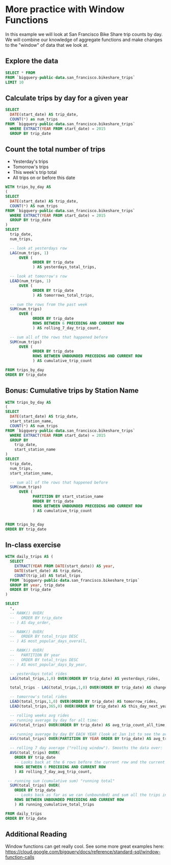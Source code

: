 # More practice with Window Functions

In this example we will look at San Francisco Bike Share trip counts by day. We will combine our knowledge of aggregate functions and make changes to the "window" of data that we look at. 

## Explore the data

```sql
SELECT * FROM 
FROM `bigquery-public-data.san_francisco.bikeshare_trips`
LIMIT 10
```

## Calculate trips by day for a given year

```sql
SELECT 
  DATE(start_date) AS trip_date,
  COUNT(*) as num_trips
FROM `bigquery-public-data.san_francisco.bikeshare_trips`
  WHERE EXTRACT(YEAR FROM start_date) = 2015
  GROUP BY trip_date
```

## Count the total number of trips

- Yesterday's trips
- Tomorrow's trips
- This week's trip total
- All trips on or before this date

```sql
WITH trips_by_day AS
(
SELECT 
  DATE(start_date) AS trip_date,
  COUNT(*) AS num_trips
FROM `bigquery-public-data.san_francisco.bikeshare_trips`
  WHERE EXTRACT(YEAR FROM start_date) = 2015
  GROUP BY trip_date
)
SELECT 
  trip_date,
  num_trips,

  -- look at yesterdays row
  LAG(num_trips, 1)
      OVER (
            ORDER BY trip_date
            ) AS yesterdays_total_trips,

  -- look at tomorrow's row
  LEAD(num_trips, 1)
      OVER (
            ORDER BY trip_date
            ) AS tomorrows_total_trips,

  -- sum the rows from the past week
  SUM(num_trips) 
      OVER (
            ORDER BY trip_date
            ROWS BETWEEN 6 PRECEDING AND CURRENT ROW
            ) AS rolling_7_day_trip_count,

  -- sum all of the rows that happened before
  SUM(num_trips) 
      OVER (
            ORDER BY trip_date
            ROWS BETWEEN UNBOUNDED PRECEDING AND CURRENT ROW
            ) AS cumulative_trip_count

FROM trips_by_day
ORDER BY trip_date
```

## Bonus: Cumulative trips by Station Name
```sql
WITH trips_by_day AS
(
SELECT 
  DATE(start_date) AS trip_date,
  start_station_name,
  COUNT(*) AS num_trips
FROM `bigquery-public-data.san_francisco.bikeshare_trips`
  WHERE EXTRACT(YEAR FROM start_date) = 2015
  GROUP BY 
  	trip_date,
  	start_station_name
)
SELECT 
  trip_date,
  num_trips,
  start_station_name,

  -- sum all of the rows that happened before
  SUM(num_trips) 
      OVER (
      		PARTITION BY start_station_name
            ORDER BY trip_date
            ROWS BETWEEN UNBOUNDED PRECEDING AND CURRENT ROW
            ) AS cumulative_trip_count


FROM trips_by_day
ORDER BY trip_date
```


## In-class exercise

```sql
WITH daily_trips AS (
  SELECT 
    EXTRACT(YEAR FROM DATE(start_date)) AS year,
    DATE(start_date) AS trip_date,
    COUNT(trip_id) AS total_trips
  FROM `bigquery-public-data.san_francisco.bikeshare_trips`
  GROUP BY year, trip_date
  ORDER BY trip_date
)

SELECT 
  *,
  -- RANK() OVER(
  --   ORDER BY trip_date
  -- ) AS day_order,

  -- RANK() OVER(
  --   ORDER BY total_trips DESC
  -- ) AS most_popular_days_overall,

  -- RANK() OVER(
  --   PARTITION BY year
  --   ORDER BY total_trips DESC
  -- ) AS most_popular_days_by_year,

  -- yesterdays total rides
  LAG(total_trips,1,0) OVER(ORDER BY trip_date) AS yesterdays_rides,

  total_trips - LAG(total_trips,1,0) OVER(ORDER BY trip_date) AS change_from_yesterday,

  -- tomorrow's total rides
  LEAD(total_trips,1,0) OVER(ORDER BY trip_date) AS tomorrow_rides,
  LEAD(total_trips,365,0) OVER(ORDER BY trip_date) AS this_day_next_year,

  -- rolling weeks avg rides
  -- running average by day for all time:
  AVG(total_trips) OVER(ORDER BY trip_date) AS avg_trip_count_all_time,

  -- running average by day BY EACH YEAR (look at Jan 1st to see the avg reset)
  AVG(total_trips) OVER(PARTITION BY YEAR ORDER BY trip_date) AS avg_trip_count_by_time,

  -- rolling 7 day average ("rolling window"). Smooths the data over:
  AVG(total_trips) OVER(
    ORDER BY trip_date
    -- Looks back at the 6 rows before the current row and the current row itself
    ROWS BETWEEN 6 PRECEDING AND CURRENT ROW
    ) AS rolling_7_day_avg_trip_count,

 -- running sum (cumulative sum) "running total"
  SUM(total_trips) OVER(
    ORDER BY trip_date
    -- Looks back as far as we can (unbounded) and sum all the trips including todays
    ROWS BETWEEN UNBOUNDED PRECEDING AND CURRENT ROW
    ) AS running_cumulative_total_trips

FROM daily_trips
ORDER BY trip_date
```

## Additional Reading
Window functions can get really cool. See some more great examples here:
https://cloud.google.com/bigquery/docs/reference/standard-sql/window-function-calls